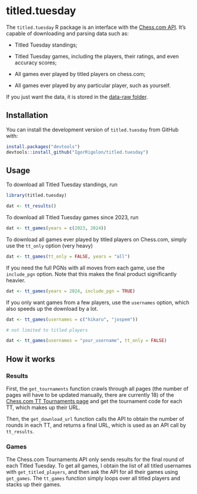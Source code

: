 
<!-- README.md is generated from README.Rmd. Please edit that file -->

# titled.tuesday

<!-- badges: start -->
<!-- badges: end -->

The `titled.tuesday` R package is an interface with the [Chess.com
API](https://www.chess.com/news/view/published-data-api). It’s capable
of downloading and parsing data such as:

- Titled Tuesday standings;

- Titled Tuesday games, including the players, their ratings, and even
  accuracy scores;

- All games ever played by titled players on chess.com;

- All games ever played by any particular player, such as yourself.

If you just want the data, it is stored in the [data-raw
folder](https://github.com/IgorRigolon/titled.tuesday/tree/main/data-raw).

## Installation

You can install the development version of `titled.tuesday` from GitHub
with:

``` r
install.packages("devtools")
devtools::install_github("IgorRigolon/titled.tuesday")
```

## Usage

To download all Titled Tuesday standings, run

``` r
library(titled.tuesday)

dat <- tt_results()
```

To download all Titled Tuesday games since 2023, run

``` r
dat <- tt_games(years = c(2023, 2024))
```

To download all games ever played by titled players on Chess.com, simply
use the `tt_only` option (very heavy)

``` r
dat <- tt_games(tt_only = FALSE, years = "all")
```

If you need the full PGNs with all moves from each game, use the
`include_pgn` option. Note that this makes the final product
significantly heavier.

``` r
dat <- tt_games(years = 2024, include_pgn = TRUE)
```

If you only want games from a few players, use the `usernames` option,
which also speeds up the download by a lot.

``` r
dat <- tt_games(usernames = c("hikaru", "jospem"))

# not limited to titled players

dat <- tt_games(usernames = "your_username", tt_only = FALSE)
```

## How it works

### Results

First, the `get_tournaments` function crawls through all pages (the
number of pages will have to be updated manually, there are currently
18) of the [Chess.com TT Tournaments
page](https://www.chess.com/tournament/live/titled-tuesdays) and get the
tournament code for each TT, which makes up their URL.

Then, the `get_download_url` function calls the API to obtain the number
of rounds in each TT, and returns a final URL, which is used as an API
call by `tt_results`.

### Games

The Chess.com Tournaments API only sends results for the final round of
each Titled Tuesday. To get all games, I obtain the list of all titled
usernames with `get_titled_players`, and then ask the API for all their
games using `get_games`. The `tt_games` function simply loops over all
titled players and stacks up their games.
